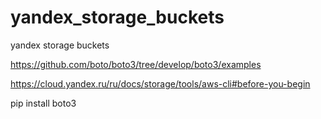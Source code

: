 # yandex_storage_buckets
yandex storage buckets

https://github.com/boto/boto3/tree/develop/boto3/examples

https://cloud.yandex.ru/ru/docs/storage/tools/aws-cli#before-you-begin

pip install boto3

